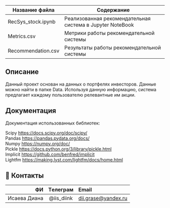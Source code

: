 | Название файла | Содержание | 
|----------------|----------------|
| RecSys_stock.ipynb | Реализованная рекомендательная система в Jupyter NoteBook |
| Metrics.csv | Метрики работы рекомендательной системы |
| Recommendation.csv | Результаты работы рекомендательной системы |

## Описание

Данный проект основан на данных о портфелях инвесторов. Данные можно найти в папке Data. Используя данную информацию, система предлагает каждому пользователю релевантные им акции. 


##                                                                   Документация

Документация использованных библиотек:

Scipy https://docs.scipy.org/doc/scipy/ \
Pandas https://pandas.pydata.org/docs/ \
Numpy https://numpy.org/doc/ \
Pickle https://docs.python.org/3/library/pickle.html \
Implicit https://github.com/benfred/implicit \
Lightfm https://making.lyst.com/lightfm/docs/home.html



## :paw_prints: Контакты
| **ФИ** | **Tелеграм** | **Email**|
|----:|:----------:|:----|
| Исаева Диана| @iis_diink | dii.grase@yandex.ru |